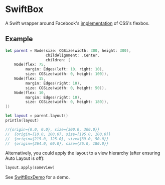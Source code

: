 # SwiftBox

A Swift wrapper around Facebook's [implementation](https://github.com/facebook/css-layout) of CSS's flexbox.

## Example

```swift
let parent = Node(size: CGSize(width: 300, height: 300),
                  childAlignment: .Center,
                  children: [
	Node(flex: 75,
         margin: Edges(left: 10, right: 10),
         size: CGSize(width: 0, height: 100)),
	Node(flex: 15,
         margin: Edges(right: 10),
         size: CGSize(width: 0, height: 50)),
	Node(flex: 10,
         margin: Edges(right: 10),
         size: CGSize(width: 0, height: 180)),
])

let layout = parent.layout()
println(layout)

//{origin={0.0, 0.0}, size={300.0, 300.0}}
//	{origin={10.0, 100.0}, size={195.0, 100.0}}
//	{origin={215.0, 125.0}, size={39.0, 50.0}}
//	{origin={264.0, 60.0}, size={26.0, 180.0}}
```

Alternatively, you could apply the layout to a view hierarchy (after ensuring Auto Layout is off):

```swift
layout.apply(someView)
```

See [SwiftBoxDemo](SwiftBoxDemo/SwiftBoxDemo) for a demo.
